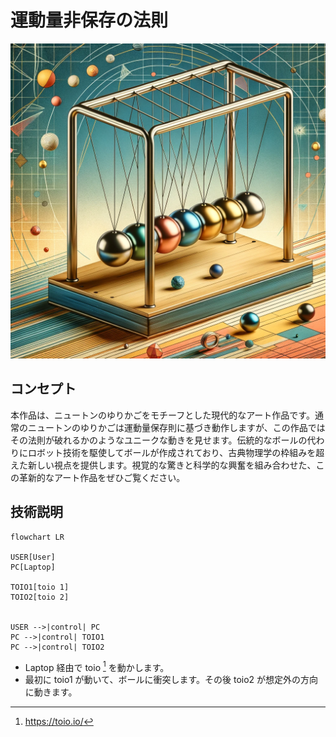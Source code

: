 # 運動量非保存の法則

![](./images/top.png)

## コンセプト

本作品は、ニュートンのゆりかごをモチーフとした現代的なアート作品です。通常のニュートンのゆりかごは運動量保存則に基づき動作しますが、この作品ではその法則が破れるかのようなユニークな動きを見せます。伝統的なボールの代わりにロボット技術を駆使してボールが作成されており、古典物理学の枠組みを超えた新しい視点を提供します。視覚的な驚きと科学的な興奮を組み合わせた、この革新的なアート作品をぜひご覧ください。

## 技術説明

```mermaid
flowchart LR

USER[User]
PC[Laptop]

TOIO1[toio 1]
TOIO2[toio 2]


USER -->|control| PC
PC -->|control| TOIO1
PC -->|control| TOIO2
```

- Laptop 経由で toio [^1] を動かします。
- 最初に toio1 が動いて、ボールに衝突します。その後 toio2 が想定外の方向に動きます。

[^1]: https://toio.io/
